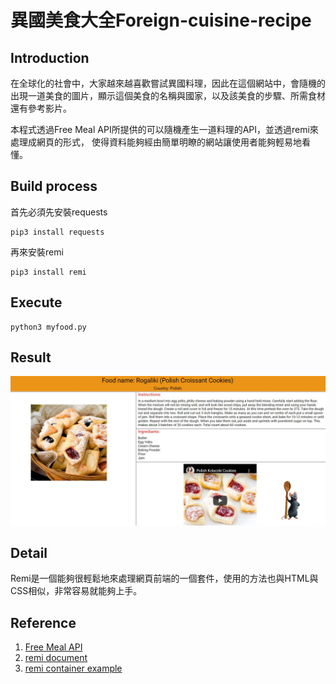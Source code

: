 # 異國美食大全Foreign-cuisine-recipe

## Introduction
在全球化的社會中，大家越來越喜歡嘗試異國料理，因此在這個網站中，會隨機的出現一道美食的圖片，顯示這個美食的名稱與國家，以及該美食的步驟、所需食材還有參考影片。

本程式透過Free Meal API所提供的可以隨機產生一道料理的API，並透過remi來處理成網頁的形式，
使得資料能夠經由簡單明瞭的網站讓使用者能夠輕易地看懂。



## Build process
首先必須先安裝requests
```
pip3 install requests
```
再來安裝remi
```
pip3 install remi
```

## Execute
```
python3 myfood.py
```
## Result
![image](https://github.com/Allen1072031/Foreign-cuisine-recipe/blob/main/result.jpg)

## Detail
Remi是一個能夠很輕鬆地來處理網頁前端的一個套件，使用的方法也與HTML與CSS相似，非常容易就能夠上手。



## Reference
1. [Free Meal API](https://www.themealdb.com/api.php)
2. [remi document](https://remi.readthedocs.io/en/latest/_modules/remi/gui.html)
3. [remi container example](https://github.com/dddomodossola/remi/blob/master/examples/widgets_overview_app.py)
